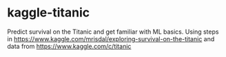 # kaggle-titanic
Predict survival on the Titanic and get familiar with ML basics. Using steps in https://www.kaggle.com/mrisdal/exploring-survival-on-the-titanic and data from https://www.kaggle.com/c/titanic 
